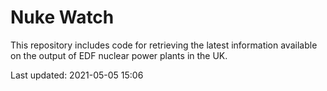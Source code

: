 # Nuke Watch

This repository includes code for retrieving the latest information available on the output of EDF nuclear power plants in the UK.

Last updated: 2021-05-05 15:06